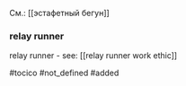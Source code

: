 См.: [[эстафетный бегун]]

### relay runner

relay runner - 
see: [[relay runner work ethic]]

#tocico 
#not_defined 
#added 